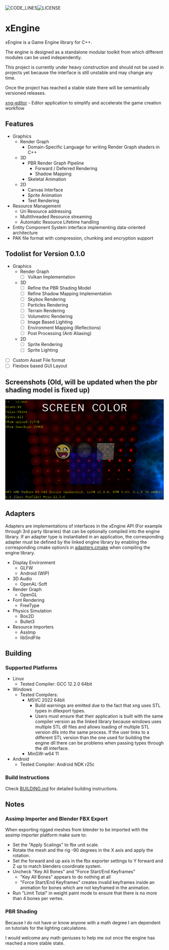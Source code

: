 <div>
  <img alt="CODE_LINES" src="https://img.shields.io/github/last-commit/vetux/xng" align="left">
  <img alt="LICENSE" src="https://img.shields.io/github/license/vetux/xng" align="left">
</div>

<br>

# xEngine

xEngine is a Game Engine library for C++. 

The engine is designed as a standalone modular toolkit from which different modules can be used independently.

This project is currently under heavy construction and should not be used in projects yet because the interface is still unstable and may change any time.

Once the project has reached a stable state there will be semantically versioned releases.

[xng-editor](https://github.com/vetux/xng-editor) - Editor application to simplify and accelerate the game creation
workflow

## Features
- Graphics
  - Render Graph
    - Domain-Specific Language for writing Render Graph shaders in C++
  - 3D
    - PBR Render Graph Pipeline
      - Forward / Deferred Rendering
      - Shadow Mapping
    - Skeletal Animation
  - 2D
    - Canvas Interface
    - Sprite Animation
    - Text Rendering
- Resource Management
  - Uri Resource addressing
  - Multithreaded Resource streaming
  - Automatic Resource Lifetime handling
- Entity Component System interface implementing data-oriented architecture
- PAK file format with compression, chunking and encryption support

## Todolist for Version 0.1.0
- Graphics
  - Render Graph
    - [ ] Vulkan Implementation 
  - 3D 
    - [ ] Refine the PBR Shading Model 
    - [ ] Refine Shadow Mapping Implementation
    - [ ] Skybox Rendering 
    - [ ] Particles Rendering
    - [ ] Terrain Rendering
    - [ ] Volumetric Rendering
    - [ ] Image Based Lighting
    - [ ] Environment Mapping (Reflections)
    - [ ] Post Processing (Anti Aliasing)
  - 2D
    - [ ] Sprite Rendering 
    - [ ] Sprite Lighting
- [ ] Custom Asset File format
- [ ] Flexbox based GUI Layout
 
## Screenshots (Old, will be updated when the pbr shading model is fixed up)
![](https://raw.githubusercontent.com/vetux/xng-assets/refs/heads/master/screenshots/ScreenshotFramegraph.jpg)

## Adapters

Adapters are implementations of interfaces in the xEngine API (For example through 3rd party libraries) that can be optionally compiled into the engine library. If an adapter type is instantiated in an application, the corresponding adapter must be defined by the linked engine library by enabling the corresponding cmake option/s in [adapters.cmake](cmake/adapters.cmake) when compiling the engine library.

- Display Environment
    - GLFW
    - Android (WIP)
- 3D Audio
    - OpenAL-Soft
- Render Graph
    - OpenGL
- Font Rendering
    - FreeType
- Physics Simulation
    - Box2D
    - Bullet3
- Resource Importers
    - AssImp
    - libSndFile

## Building
### Supported Platforms
- Linux
    - Tested Compiler: GCC 12.2.0 64bit
- Windows
    - Tested Compilers:
      - MSVC 2022 64bit
          - Build warnings are emitted due to the fact that xng uses STL types in dllexport types.
          - Users must ensure that their application is built with the same compiler version as the linked library because
            windows uses multiple STL dll files and allows loading of multiple STL version dlls into the same process. If
            the user links to a different STL version than the one used for building the engine dll there can be problems
            when passing types through the dll interface.
      - MinGW-w64 11
- Android
    - Tested Compiler: Android NDK r25c

### Build Instructions
Check [BUILDING.md](BUILDING.md) for detailed building instructions.

## Notes
### Assimp Importer and Blender FBX Export
When exporting rigged meshes from blender to be imported with the assimp importer platform make sure to:
- Set the "Apply Scalings" to fbx unit scale.
- Rotate the mesh and the rig -90 degrees in the X axis and apply the rotation.
- Set the forward and up axis in the fbx exporter settings to Y forward and Z up to match blenders coordinate system.
- Uncheck "Key All Bones" and "Force Start/End Keyframes"
  - "Key All Bones" appears to do nothing at all
  - "Force Start/End Keyframes" creates invalid keyframes inside an animation for bones which are not keyframed in the animation.
- Run "Limit Total" in weight paint mode to ensure that there is no more than 4 bones per vertex.

### PBR Shading
Because I do not have or know anyone with a math degree I am dependent on tutorials for the lighting calculations.

I would welcome any math geniuses to help me out once the engine has reached a more stable state.